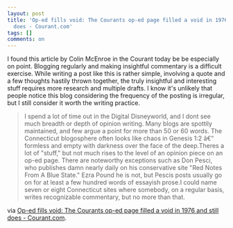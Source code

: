 ```yaml
---
layout: post
title: 'Op-ed fills void: The Courants op-ed page filled a void in 1976 and still
  does - Courant.com'
tags: []
comments: on
---
```

I found this article by Colin McEnroe in the Courant today be be especially on point. Blogging regularly and making insightful commentary is a difficult exercise. While writing a post like this is rather simple, involving a quote and a few thoughts hastily thrown together, the truly insightful and interesting stuff requires more research and multiple drafts. I know it's unlikely that people notice this blog considering the frequency of the posting is irregular, but I still consider it worth the writing practice.
<blockquote>I spend a lot of time out in the Digital Disneyworld, and I dont see much breadth or depth of opinion writing. Many blogs are spottily maintained, and few argue a point for more than 50 or 60 words. The Connecticut blogosphere often looks like chaos in Genesis 1:2 â€” formless and empty with darkness over the face of the deep.Theres a lot of "stuff," but not much rises to the level of an opinion piece on an op-ed page. There are noteworthy exceptions such as Don Pesci, who publishes damn nearly daily on his conservative site "Red Notes From A Blue State." Ezra Pound he is not, but Pescis posts usually go on for at least a few hundred words of essayish prose.I could name seven or eight Connecticut sites where somebody, on a regular basis, writes recognizable commentary, but no more than that.</blockquote>
via <a href="http://www.courant.com/news/opinion/hc-op-mcenroe-op-ed-1023-20111023,0,4593101.column">Op-ed fills void: The Courants op-ed page filled a void in 1976 and still does - Courant.com</a>.
